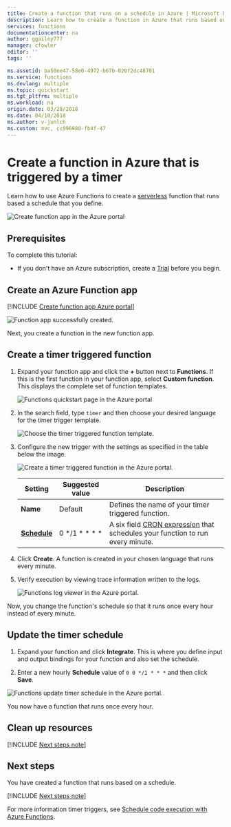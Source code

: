 ```yaml
---
title: Create a function that runs on a schedule in Azure | Microsoft Docs
description: Learn how to create a function in Azure that runs based on a schedule that you define.
services: functions
documentationcenter: na
author: ggailey777
manager: cfowler
editor: ''
tags: ''

ms.assetid: ba50ee47-58e0-4972-b67b-828f2dc48701
ms.service: functions
ms.devlang: multiple
ms.topic: quickstart
ms.tgt_pltfrm: multiple
ms.workload: na
origin.date: 03/28/2018
ms.date: 04/10/2018
ms.author: v-junlch
ms.custom: mvc, cc996988-fb4f-47
---
```

# Create a function in Azure that is triggered by a timer

Learn how to use Azure Functions to create a [serverless](https://azure.microsoft.com/overview/serverless-computing/) function that runs based a schedule that you define.

![Create function app in the Azure portal](./media/functions-create-scheduled-function/function-app-in-portal-editor.png)

## Prerequisites

To complete this tutorial:

+ If you don't have an Azure subscription, create a [Trial](https://www.azure.cn/pricing/1rmb-trial) before you begin.

## Create an Azure Function app

[!INCLUDE [Create function app Azure portal](../../includes/functions-create-function-app-portal.md)]

![Function app successfully created.](./media/functions-create-first-azure-function/function-app-create-success.png)

Next, you create a function in the new function app.

<a name="create-function"></a>

## Create a timer triggered function

1. Expand your function app and click the **+** button next to **Functions**. If this is the first function in your function app, select **Custom function**. This displays the complete set of function templates.

    ![Functions quickstart page in the Azure portal](./media/functions-create-scheduled-function/add-first-function.png)

2. In the search field, type `timer` and then choose your desired language for the timer trigger template. 

    ![Choose the timer triggered function template.](./media/functions-create-scheduled-function/functions-create-timer-trigger.png)

3. Configure the new trigger with the settings as specified in the table below the image.

    ![Create a timer triggered function in the Azure portal.](./media/functions-create-scheduled-function/functions-create-timer-trigger-2.png)

    | Setting | Suggested value | Description |
    |---|---|---|
    | **Name** | Default | Defines the name of your timer triggered function. |
    | **[Schedule](http://en.wikipedia.org/wiki/Cron#CRON_expression)** | 0 \*/1 \* \* \* \* | A six field [CRON expression](http://en.wikipedia.org/wiki/Cron#CRON_expression) that schedules your function to run every minute. |

2. Click **Create**. A function is created in your chosen language that runs every minute.

3. Verify execution by viewing trace information written to the logs.

    ![Functions log viewer in the Azure portal.](./media/functions-create-scheduled-function/functions-timer-trigger-view-logs2.png)

Now, you change the function's schedule so that it runs once every hour instead of every minute. 

## Update the timer schedule

1. Expand your function and click **Integrate**. This is where you define input and output bindings for your function and also set the schedule. 

2. Enter a new hourly **Schedule** value of `0 0 */1 * * *` and then click **Save**.  

![Functions update timer schedule in the Azure portal.](./media/functions-create-scheduled-function/functions-timer-trigger-change-schedule.png)

You now have a function that runs once every hour. 

## Clean up resources

[!INCLUDE [Next steps note](../../includes/functions-quickstart-cleanup.md)]

## Next steps

You have created a function that runs based on a schedule.

[!INCLUDE [Next steps note](../../includes/functions-quickstart-next-steps.md)]

For more information timer triggers, see [Schedule code execution with Azure Functions](functions-bindings-timer.md).

